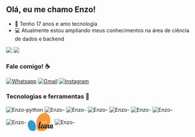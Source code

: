 ## Olá, eu me chamo Enzo!  
- 🎂 Tenho 17 anos e amo tecnologia
- 💻 Atualmente estou ampliando meus conhecimentos na área de ciência de dados e backend
<div>
  <img height="180em" src="https://github-readme-stats.vercel.app/api?username=enzogostadebolo&show_icons=true&theme=tokyonight"/>
  <img height="180em" src="https://github-readme-stats.vercel.app/api/top-langs/?username=enzogostadebolo&show_icons=true&theme=tokyonight"/>
</div>

### Fale comigo! ☕
[![Whatsapp](https://img.shields.io/badge/WhatsApp-25D366?style=for-the-badge&logo=whatsapp&logoColor=white)](https://api.whatsapp.com/send/?phone=5571996585827&text&type=phone_number&app_absent=0)
[![Gmail](https://img.shields.io/badge/Gmail-D14836?style=for-the-badge&logo=gmail&logoColor=white)](mailto:enzogostadebolo@gmail.com)
[![Instagram](https://img.shields.io/badge/Instagram-E4405F?style=for-the-badge&logo=instagram&logoColor=white)](https://www.instagram.com/enzogostadebolo/)

### Tecnologias e ferramentas 🔧

<div>
  <img align="center" alt="Enzo-python" height="30" width="80" src="https://cdn.jsdelivr.net/gh/devicons/devicon/icons/python/python-original.svg">
  <img align="center" alt="Enzo-" height="50" width="70" src="https://cdn.jsdelivr.net/gh/devicons/devicon/icons/flask/flask-original.svg">
  <img align="center" alt="Enzo-" height="50" width="70" src="https://cdn.jsdelivr.net/gh/devicons/devicon/icons/selenium/selenium-original.svg">
  <img align="center" alt="Enzo-" height="50" width="70" src="https://cdn.jsdelivr.net/gh/devicons/devicon/icons/mysql/mysql-original.svg">
  <img align="center" alt="Enzo-" height="50" width="70" src="https://cdn.jsdelivr.net/gh/devicons/devicon/icons/postgresql/postgresql-original-wordmark.svg">
  <img align="center" alt="Enzo-" height="50" width="70" src="https://cdn.jsdelivr.net/gh/devicons/devicon/icons/sqlalchemy/sqlalchemy-original-wordmark.svg">  
  <img align="center" alt="Enzo-" height="50" width="70" src="https://cdn.jsdelivr.net/gh/devicons/devicon/icons/pandas/pandas-original-wordmark.svg">
  <img align="center" alt="Enzo-" height="50" width="70" src="https://cdn.jsdelivr.net/gh/devicons/devicon/icons/numpy/numpy-original-wordmark.svg">
  <img align="center" alt="Enzo-" height="50" width="70" src="https://github.com/scikit-learn/scikit-learn/blob/main/doc/logos/scikit-learn-logo-without-subtitle.svg">
  <img align="center" alt="Enzo-" height="50" width="70" src="https://matplotlib.org/_static/logo2_compressed.svg">
</div>

 

